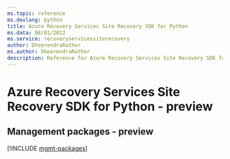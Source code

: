 ```yaml
---
ms.topic: reference
ms.devlang: python
title: Azure Recovery Services Site Recovery SDK for Python
ms.data: 08/01/2022
ms.service: recoveryservicessiterecovery
author: DheerendraRathor
ms.author: DheerendraRathor
description: Reference for Azure Recovery Services Site Recovery SDK for Python
---
```

# Azure Recovery Services Site Recovery SDK for Python - preview

## Management packages - preview
[!INCLUDE [mgmt-packages](recovery-services-site-recovery-mgmt-index.md)]